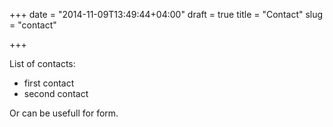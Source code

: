 +++
date = "2014-11-09T13:49:44+04:00"
draft = true
title = "Contact"
slug = "contact"

+++

List of contacts:

- first contact
- second contact

Or can be usefull for form.
